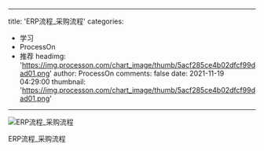 
---
title: 'ERP流程_采购流程'
categories: 
 - 学习
 - ProcessOn
 - 推荐
headimg: 'https://img.processon.com/chart_image/thumb/5acf285ce4b02dfcf99dad01.png'
author: ProcessOn
comments: false
date: 2021-11-19 04:29:00
thumbnail: 'https://img.processon.com/chart_image/thumb/5acf285ce4b02dfcf99dad01.png'
---

<div>   
<img class="thumb" alt="ERP流程_采购流程" src="https://img.processon.com/chart_image/thumb/5acf285ce4b02dfcf99dad01.png" referrerpolicy="no-referrer">
<p>ERP流程_采购流程</p>  
</div>
            